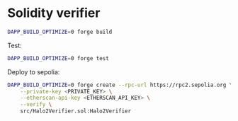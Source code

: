 # Solidity verifier

```bash
DAPP_BUILD_OPTIMIZE=0 forge build
```

Test:

```bash
DAPP_BUILD_OPTIMIZE=0 forge test
```

Deploy to sepolia:

```bash
DAPP_BUILD_OPTIMIZE=0 forge create --rpc-url https://rpc2.sepolia.org \
    --private-key <PRIVATE_KEY> \
    --etherscan-api-key <ETHERSCAN_API_KEY> \
    --verify \
    src/Halo2Verifier.sol:Halo2Verifier
```